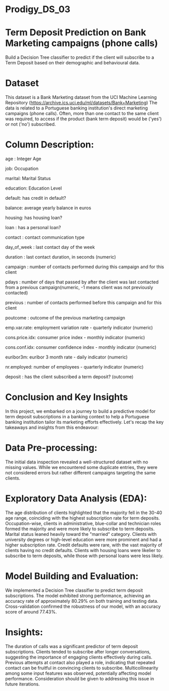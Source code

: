 # Prodigy_DS_03
# Term Deposit Prediction on Bank Marketing campaigns (phone calls)
Build a Decision Tree classifier to predict if the client will subscribe to a Term Deposit based on their demographic and behavioural data.

# Dataset
This dataset is a Bank Marketing dataset from the UCI Machine Learning Repository (https://archive.ics.uci.edu/ml/datasets/Bank+Marketing) The data is related to a Portuguese banking institution's direct marketing campaigns (phone calls). Often, more than one contact to the same client was required, to access if the product (bank term deposit) would be ('yes') or not ('no') subscribed.

# Column Description:
age : Integer Age

job: Occupation

marital: Marital Status

education: Education Level

default: has credit in default?

balance: average yearly balance in euros

housing: has housing loan?

loan : has a personal loan?

contact : contact communication type

day_of_week : last contact day of the week

duration : last contact duration, in seconds (numeric)

campaign : number of contacts performed during this campaign and for this client

pdays : number of days that passed by after the client was last contacted from a previous campaign(numeric, -1 means client was not previously contacted)

previous : number of contacts performed before this campaign and for this client

poutcome : outcome of the previous marketing campaign

emp.var.rate: employment variation rate - quarterly indicator (numeric)

cons.price.idx: consumer price index - monthly indicator (numeric)

cons.conf.idx: consumer confidence index - monthly indicator (numeric)

euribor3m: euribor 3 month rate - daily indicator (numeric)

nr.employed: number of employees - quarterly indicator (numeric)

deposit : has the client subscribed a term deposit? (outcome)

# Conclusion and Key Insights

In this project, we embarked on a journey to build a predictive model for term deposit subscriptions in a banking context to help a Portuguese banking institution tailor its marketing efforts effectively. Let's recap the key takeaways and insights from this endeavour:

# Data Pre-processing:

The initial data inspection revealed a well-structured dataset with no missing values. While we encountered some duplicate entries, they were not considered errors but rather different campaigns targeting the same clients.

# Exploratory Data Analysis (EDA):

The age distribution of clients highlighted that the majority fell in the 30-40 age range, coinciding with the highest subscription rate for term deposits.
Occupation-wise, clients in administrative, blue-collar and technician roles formed the majority and were more likely to subscribe to term deposits.
Marital status leaned heavily toward the "married" category.
Clients with university degrees or high-level education were more prominent and had a higher subscription rate.
Credit defaults were rare, with the vast majority of clients having no credit defaults.
Clients with housing loans were likelier to subscribe to term deposits, while those with personal loans were less likely.

# Model Building and Evaluation:

We implemented a Decision Tree classifier to predict term deposit subscriptions. 
The model exhibited strong performance, achieving an accuracy rate of approximately 80.29% on both training and testing data.
Cross-validation confirmed the robustness of our model, with an accuracy score of around 77.43%.

# Insights:
The duration of calls was a significant predictor of term deposit subscriptions. Clients tended to subscribe after longer conversations, suggesting the importance of engaging clients effectively during calls.
Previous attempts at contact also played a role, indicating that repeated contact can be fruitful in convincing clients to subscribe.
Multicollinearity among some input features was observed, potentially affecting model performance. Consideration should be given to addressing this issue in future iterations.
